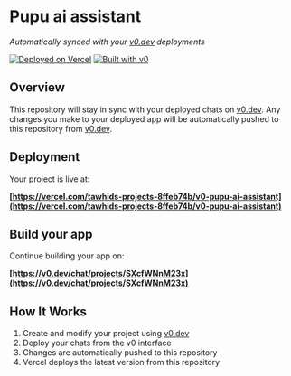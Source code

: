 # Pupu ai assistant

*Automatically synced with your [v0.dev](https://v0.dev) deployments*

[![Deployed on Vercel](https://img.shields.io/badge/Deployed%20on-Vercel-black?style=for-the-badge&logo=vercel)](https://vercel.com/tawhids-projects-8ffeb74b/v0-pupu-ai-assistant)
[![Built with v0](https://img.shields.io/badge/Built%20with-v0.dev-black?style=for-the-badge)](https://v0.dev/chat/projects/SXcfWNnM23x)

## Overview

This repository will stay in sync with your deployed chats on [v0.dev](https://v0.dev).
Any changes you make to your deployed app will be automatically pushed to this repository from [v0.dev](https://v0.dev).

## Deployment

Your project is live at:

**[https://vercel.com/tawhids-projects-8ffeb74b/v0-pupu-ai-assistant](https://vercel.com/tawhids-projects-8ffeb74b/v0-pupu-ai-assistant)**

## Build your app

Continue building your app on:

**[https://v0.dev/chat/projects/SXcfWNnM23x](https://v0.dev/chat/projects/SXcfWNnM23x)**

## How It Works

1. Create and modify your project using [v0.dev](https://v0.dev)
2. Deploy your chats from the v0 interface
3. Changes are automatically pushed to this repository
4. Vercel deploys the latest version from this repository